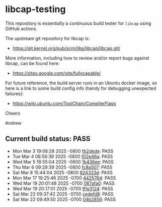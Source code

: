 # libcap-testing

This repository is essentially a continuous build tester for `libcap`
using GitHub actions.

The upstream git repository for libcap is:

-  https://git.kernel.org/pub/scm/libs/libcap/libcap.git/

More information, including how to review and/or report bugs against
libcap, can be found here:

-  https://sites.google.com/site/fullycapable/

For future reference, the build server runs in an Ubuntu docker image,
so here is a link to some build config info (handy for debugging
unexpected failures):

-  https://wiki.ubuntu.com/ToolChain/CompilerFlags

Cheers

Andrew
## Current build status: PASS
-  Mon Mar 3 19:08:28 2025 -0800 [fb2dede](https://git.kernel.org/pub/scm/libs/libcap/libcap.git/commit/?id=fb2dede6e7d7104804f1565874dd7cf1459ffc78): PASS
-  Tue Mar 4 08:56:39 2025 -0800 [f02e46a](https://git.kernel.org/pub/scm/libs/libcap/libcap.git/commit/?id=f02e46a44a268f6ea17c95673ecdced31f1188a4): PASS
-  Wed Mar 5 18:55:04 2025 -0800 [1b436ee](https://git.kernel.org/pub/scm/libs/libcap/libcap.git/commit/?id=1b436ee55e4436c5f3e191257fe7e9626877ca6b): PASS
-  Thu Mar 6 09:29:39 2025 -0800 [fc8a507](https://git.kernel.org/pub/scm/libs/libcap/libcap.git/commit/?id=fc8a50743b8c8f230f7456715eae5adab4ab2ca3): PASS
-  Sat Mar 8 15:44:04 2025 -0800 [824333d](https://git.kernel.org/pub/scm/libs/libcap/libcap.git/commit/?id=824333d997f7f424c86f3622563494f2102c8376): PASS
-  Mon Mar 17 19:25:46 2025 -0700 [4425764](https://git.kernel.org/pub/scm/libs/libcap/libcap.git/commit/?id=4425764d96626640df846cf21a83ac200d7af42f): PASS
-  Wed Mar 19 20:01:48 2025 -0700 [087afa0](https://git.kernel.org/pub/scm/libs/libcap/libcap.git/commit/?id=087afa007dcd3ede6a8adc1edb5c02b5f5877bd2): PASS
-  Wed Mar 19 20:17:01 2025 -0700 [91e3124](https://git.kernel.org/pub/scm/libs/libcap/libcap.git/commit/?id=91e3124a29803dcc4c454d32c10c45689722b103): PASS
-  Sat Mar 22 09:37:42 2025 -0700 [cedefd8](https://git.kernel.org/pub/scm/libs/libcap/libcap.git/commit/?id=cedefd8e9382b87485397e5f5a5969ca661b8235): PASS
-  Sat Mar 22 09:49:50 2025 -0700 [04b2856](https://git.kernel.org/pub/scm/libs/libcap/libcap.git/commit/?id=04b285680bfb45117af685eabf1675917118bdb5): PASS
